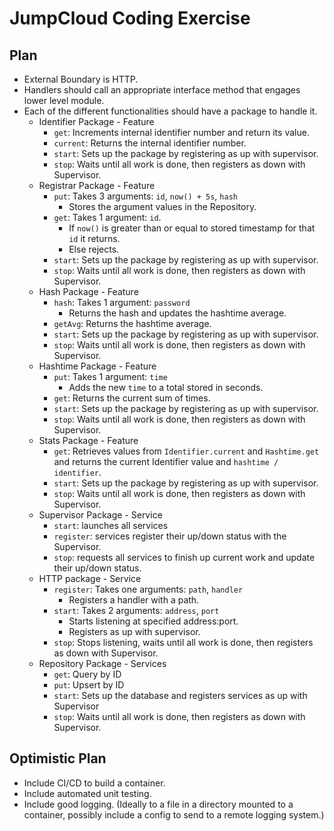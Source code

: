 # JumpCloud Coding Exercise

## Plan

- External Boundary is HTTP.
- Handlers should call an appropriate interface method that engages lower level module.
- Each of the different functionalities should have a package to handle it.
  - Identifier Package - Feature
    - `get`: Increments internal identifier number and return its value.
    - `current`: Returns the internal identifier number.
    - `start`: Sets up the package by registering as up with supervisor.
    - `stop`: Waits until all work is done, then registers as down with Supervisor.
  - Registrar Package - Feature
    - `put`: Takes 3 arguments: `id`, `now() + 5s`, `hash`
      - Stores the argument values in the Repository.
    - `get`: Takes 1 argument: `id`.
      - If `now()` is greater than or equal to stored timestamp for that `id` it returns.
      - Else rejects.
    - `start`: Sets up the package by registering as up with supervisor.
    - `stop`: Waits until all work is done, then registers as down with Supervisor.
  - Hash Package - Feature
    - `hash`: Takes 1 argument: `password`
      - Returns the hash and updates the hashtime average.
    - `getAvg`: Returns the hashtime average.
    - `start`: Sets up the package by registering as up with supervisor.
    - `stop`: Waits until all work is done, then registers as down with Supervisor.
  - Hashtime Package - Feature
    - `put`: Takes 1 argument: `time`
      - Adds the new `time` to a total stored in seconds.
    - `get`: Returns the current sum of times.
    - `start`: Sets up the package by registering as up with supervisor.
    - `stop`: Waits until all work is done, then registers as down with Supervisor.
  - Stats Package - Feature
    - `get`: Retrieves values from `Identifier.current` and `Hashtime.get` and returns the current Identifier value and `hashtime / identifier`.
    - `start`: Sets up the package by registering as up with supervisor.
    - `stop`: Waits until all work is done, then registers as down with Supervisor.
  - Supervisor Package - Service
    - `start`: launches all services
    - `register`: services register their up/down status with the Supervisor.
    - `stop`: requests all services to finish up current work and update their up/down status.
  - HTTP package - Service
    - `register`: Takes one arguments: `path`, `handler`
      - Registers a handler with a path.
    - `start`: Takes 2 arguments: `address`, `port`
      - Starts listening at specified address:port.
      - Registers as up with supervisor.
    - `stop`: Stops listening, waits until all work is done, then registers as down with Supervisor.
  - Repository Package - Services
    - `get`: Query by ID
    - `put`: Upsert by ID
    - `start`: Sets up the database and registers services as up with Supervisor
    - `stop`: Waits until all work is done, then registers as down with Supervisor.

## Optimistic Plan

- Include CI/CD to build a container.
- Include automated unit testing.
- Include good logging. (Ideally to a file in a directory mounted to a container, possibly include a config to send to a remote logging system.)
